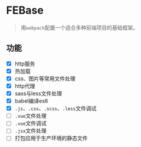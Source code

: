 # FEBase
> 用`webpack`配置一个适合多种前端项目的基础框架。

## 功能

- [x] http服务
- [x] 热加载
- [x] css、图片等常用文件处理
- [x] http代理
- [x] sass与less文件处理
- [x] babel编译es6
- [x] `.js`、`.css`、`.scss`、`.less`文件调试
- [ ] `.vue`文件处理
- [ ] `.vue`文件调试
- [ ] `.jsx`文件处理
- [ ] 打包应用于生产环境的静态文件
